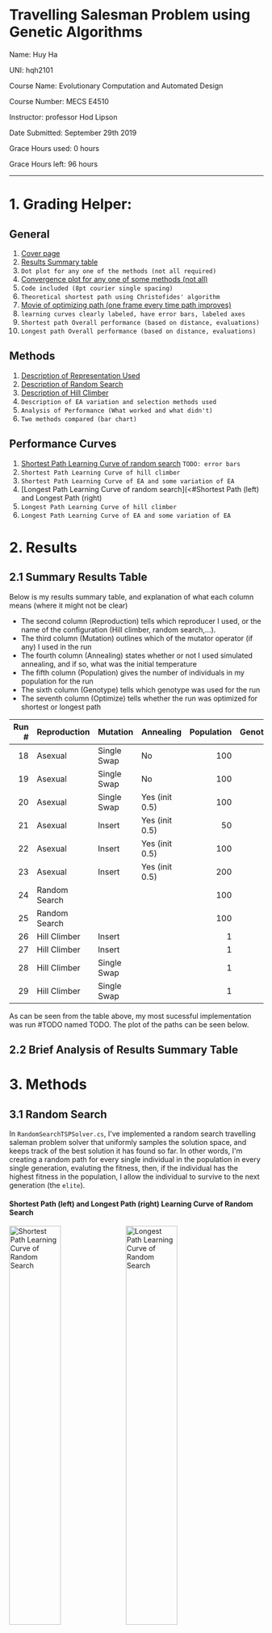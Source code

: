 # Travelling Salesman Problem using Genetic Algorithms

Name: Huy Ha

UNI: hqh2101

Course Name: Evolutionary Computation and Automated Design

Course Number: MECS E4510

Instructor: professor Hod Lipson

Date Submitted: September 29th 2019

Grace Hours used: 0 hours

Grace Hours left: 96 hours

<div style="page-break-after: always;"></div>

---

# 1. Grading Helper:

## General

1.  [Cover page](<#Travelling Salesman Problem using Genetic Algorithms>)
2.  [Results Summary table](<#Summary Results Table>)
3.  `Dot plot for any one of the methods (not all required)`
4.  [Convergence plot for any one of some methods (not all)](<#Shortest Path (left) and Longest Path (right) Learning Curve of Hill Climbers>)
5.  `Code included (8pt courier single spacing)`
6.  `Theoretical shortest path using Christofides' algorithm`
7.  [Movie of optimizing path (one frame every time path improves)](<#Video Animation of Insert Hill Climber Solving for Shortest Path>)
8.  `learning curves clearly labeled, have error bars, labeled axes`
9.  `Shortest path Overall performance (based on distance, evaluations)`
10. `Longest path Overall performance (based on distance, evaluations)`

## Methods

1. [Description of Representation Used](#Representations)
2. [Description of Random Search](<#Random Search>)
3. [Description of Hill Climber](<#Hill Climber>)
4. `Description of EA variation and selection methods used`
5. `Analysis of Performance (What worked and what didn't)`
6. `Two methods compared (bar chart)`

## Performance Curves

1. [Shortest Path Learning Curve of random search](<#Shortest Path (left) and Longest Path (right) Learning Curve of Random Search>) `TODO: error bars`
2. `Shortest Path Learning Curve of hill climber`
3. `Shortest Path Learning Curve of EA and some variation of EA`
4. [Longest Path Learning Curve of random search](<#Shortest Path (left) and Longest Path (right)
5. `Longest Path Learning Curve of hill climber`
6. `Longest Path Learning Curve of EA and some variation of EA`

# 2. Results

## 2.1 Summary Results Table

Below is my results summary table, and explanation of what each column means (where it might not be clear)

- The second column (Reproduction) tells which reproducer I used, or the name of the configuration (Hill climber, random search,...).
- The third column (Mutation) outlines which of the mutator operator (if any) I used in the run
- The fourth column (Annealing) states whether or not I used simulated annealing, and if so, what was the initial temperature
- The fifth column (Population) gives the number of individuals in my population for the run
- The sixth column (Genotype) tells which genotype was used for the run
- The seventh column (Optimize) tells whether the run was optimized for shortest or longest path

| Run # | Reproduction  | Mutation    | Annealing      | Population | Genotype | Optimize | Path Length |
| ----: | :------------ | :---------- | :------------- | ---------: | -------: | -------: | :---------- |
|    18 | Asexual       | Single Swap | No             |        100 |     List | Shortest | 74.63085    |
|    19 | Asexual       | Single Swap | No             |        100 |     List |  Longest | 760.8126    |
|    20 | Asexual       | Single Swap | Yes (init 0.5) |        100 |     List | Shortest | 74.58129    |
|    21 | Asexual       | Insert      | Yes (init 0.5) |         50 |     List | Shortest | 47.86598    |
|    22 | Asexual       | Insert      | Yes (init 0.5) |        100 |     List | Shortest | 41.14663    |
|    23 | Asexual       | Insert      | Yes (init 0.5) |        200 |     List | Shortest | 36.29556    |
|    24 | Random Search |             |                |        100 |     List |  Longest | 555.0189    |
|    25 | Random Search |             |                |        100 |     List | Shortest | 483.8219    |
|    26 | Hill Climber  | Insert      |                |          1 |     List | Shortest | 30.68847    |
|    27 | Hill Climber  | Insert      |                |          1 |     List |  Longest | 762.99493   |
|    28 | Hill Climber  | Single Swap |                |          1 |     List | Shortest | 78.05326    |
|    29 | Hill Climber  | Single Swap |                |          1 |     List |  Longest | 760.7559    |

As can be seen from the table above, my most sucessful implementation was run #TODO named TODO. The plot of the paths can be seen below.

## 2.2 Brief Analysis of Results Summary Table

# 3. Methods

## 3.1 Random Search

In `RandomSearchTSPSolver.cs`, I've implemented a random search travelling saleman problem solver that uniformly samples the solution space, and keeps track of the best solution it has found so far. In other words, I'm creating a random path for every single individual in the population in every single generation, evaluting the fitness, then, if the individual has the highest fitness in the population, I allow the individual to survive to the next generation (the `elite`).

#### Shortest Path (left) and Longest Path (right) Learning Curve of Random Search

<div style="clear:both;">
<img src="output\run25-random-shortest\Cost.png" alt="Shortest Path Learning Curve of Random Search"
	title="Shortest Path Learning Curve of Random Search" width="45%" height="auto" />
<img src="output\run24-random-longest\Cost.png" alt="Longest Path Learning Curve of Random Search"
	title="Longest Path Learning Curve of Random Search" width="45%" height="auto" />
</div>

## 3.2 Hill Climber

A Hill climber is just a genetic algorithm with population 1, simulated annealing with initial temperature set to 0, with a 100% reproduction rate (the individual in the previous "generation" is always the starting point for creating the new individual in the next population), with an asexual reproduction operator (no crossing over). Since my implementation of the GA was generic enough, I was able to just define a configuration of the GA as a hill climber, with the configurations as described above. The only degree of freedom left was the mutation operator, which I experimented with the insert mutator and swap mutator (described more detailedly below in my EA section). The learning curves for hill climbers with both types of mutator operators can be seen below.

#### Shortest Path (left) and Longest Path (right) Learning Curve of Hill Climbers

<div style="clear:both;">
<img src="output\assets\longest-hc.png" alt="Shortest Path Learning Curve of Hill Climbers"
	title="Shortest Path Learning Curve of Hill Climbers" width="45%" height="auto" />
<img src="output\assets\shortest-hc.png" alt="Shortest Path Learning Curve of Hill Climbers"
	title="Longest Path Learning Curve of Hill Climbers" width="45%" height="auto" />
</div>

#### Video Animation of Insert Hill Climber Solving for Shortest Path

<a href="https://drive.google.com/file/d/1o2MVIlHO2COeTcewPxxkhMqrY-ufpkky/view?usp=sharing">
<img src="output\assets\animation-preview.png" alt="Preview of Insert Hill Climber animation"
	title="Preview of Insert Hill Climber animation"/>
</a>

[Here is a video of the insert hill climber solving for the shortest path. (You can also click on the preview of the animation above)](https://drive.google.com/file/d/1o2MVIlHO2COeTcewPxxkhMqrY-ufpkky/view?usp=sharing)

## 3.3 Evolutionary Algorithm

### Representations and their corresponding Crossover and Mutation Operators

In my assignment I tried two different genotype representations, with their corresponding crossover and mutation operators, which I will describe below:

1.  `PriorityGenotype`: Every single city has a normalized float associated with it, and the path the TSP will take is a priority queue on the list of tuple of city and its corresponding priority.

    - `PriorityCrossover`: this crossover operator does a Two Point crossover on the two parent's priorities creating the child's priority. Since the priority lists are ordered by the city's id, there is no invalid priority list (duplicate or missing cities) to resolve, therefore, no invalid path to resolve.
    - `PrioritySingleMutator`: this mutator operator adds some random noise to the priority of one city, then clamps it between 0 and 1.
    - `PriorityMutator`: does the same thing the `PrioritySingleMutator` does but to a variable number of cities, depending on the mutation factor.

2.  `ListGenotype`: the genotype is just an ordered list of the cities, and the path is exactly the genotype.
    - `SingleSwapMutator`: This mutator operator performs a single swap between two random cities.
    - `MultiSwapMutator`: same as `SingleSwapMutator`, but performs a variable number of swaps based on the mutation factor.
    - `InsertMutator`: chooses a random sequence of cities, removes the sequence from the path, then inserts it somewhere else in the path.
    - `Crossover`: TODO

# 4. Appendix

## 4.1 Solvers

TSPSolver.cs

```cs
using System;
using System.IO;
using System.Linq;
using System.Collections.Generic;
using System.Diagnostics;
using System.Threading.Tasks;
namespace EvolutionaryTravellingSalesman
{
    class TSPSolver
    {
        #region Variable Declarations
        protected delegate void OnLogHandler();
        protected event OnLogHandler OnLog;
        private static string m_solverName = "DEFAULT";
        public static string SolverName
        {
            get
            {
                if (m_solverName == "DEFAULT")
                    throw new NotImplementedException();
                return m_solverName;
            }
            protected set
            {
                m_solverName = value;
            }
        }


        protected Config config;
        protected LinkedList<TravellingSalesman> population;
        int currentGeneration = -1;
        public enum Data { MinCost, AverageCost, MaxCost, Evaluations, BestSalesMan, WorstSalesMan };
        private Dictionary<Data, List<float>> m_floatData = new Dictionary<Data, List<float>>();
        private Dictionary<Data, List<int>> m_intData = new Dictionary<Data, List<int>>();
        private Dictionary<Data, string> m_outputStrings = new Dictionary<Data, string>();
        protected IEnumerable<City> cities;
        #endregion

        #region Configuration
        protected bool findShortestPath;
        protected int generationCount;

        protected int populationCount;

        int lastBestSalesmanGeneration = -1;
        float lastBestSalesmanCost = -1;
        float lastBestSalesmanFitness = -1;
        #endregion

        public TSPSolver(Config initConfig)
        {
            config = initConfig;
            findShortestPath = config.Get(Config.Bool.Optimize);
            generationCount = config.Get(Config.Int.GenerationCount);
            populationCount = config.Get(Config.Int.PopulationCount);
            m_floatData.Add(Data.AverageCost, new List<float>(generationCount));
            m_floatData.Add(Data.MaxCost, new List<float>(generationCount));
            m_floatData.Add(Data.MinCost, new List<float>(generationCount));
            m_intData.Add(Data.Evaluations, new List<int>());
            m_outputStrings.Add(Data.BestSalesMan, "");
            m_outputStrings.Add(Data.WorstSalesMan, "");
        }

        protected void Reset()
        {
            // Make sure that solver name is set corrected
            if (this.GetType() != typeof(TSPSolver))
            {
                string solverName = SolverName;
            }
            cities = File.ReadAllLines(config.Get(Config.String.InputFilePath))
                                        .Select(line =>
                                        {
                                            var coors = line.Split("\t", 2);
                                            var x = float.Parse(coors[0]);
                                            var y = float.Parse(coors[1]);
                                            return new City(x, y);
                                        });
            //Initialize population
            population = new LinkedList<TravellingSalesman>();
            for (int i = 0; i < config.Get(Config.Int.PopulationCount); i++)
            {
                population.AddLast(new TravellingSalesman(cities));
            }
        }

        // Evolves the population of TSP for the specified number of generations
        public virtual async Task Run()
        {
            Reset();

            Stopwatch epochStopWatch = new Stopwatch();
            epochStopWatch.Start();
            int generationCount = config.Get(Config.Int.GenerationCount);
            int saveOutputFrequency = config.Get(Config.Int.OutputSaveFrequency);
            for (currentGeneration = 0; currentGeneration < generationCount; currentGeneration++)
            {

                await Evolve();
                RecordStats();
                if (currentGeneration % saveOutputFrequency == 0) SaveStats();
            }
            epochStopWatch.Stop();
            var ts = epochStopWatch.Elapsed;
            Console.WriteLine(
                "[" + SolverName + "] " +
                "Total Epoch time: " +
                ts.Hours + "h" +
                ts.Minutes + "m" +
                ts.Seconds + "s");
            SaveStats();
        }

        public virtual async Task Evolve()
        {
            throw new NotImplementedException();
        }

        public void RecordStats()
        {
            // sales man with lowest cost
            var bestSalesMan = population.Aggregate((salesman1, salesman2) => salesman1.Fitness() > salesman2.Fitness() ? salesman1 : salesman2);
            // sales man with highest cost
            var worstSalesMan = population.Aggregate((salesman1, salesman2) => salesman1.Fitness() < salesman2.Fitness() ? salesman1 : salesman2);
            float averageCost = population.Average(salesman => salesman.Cost);
            m_floatData[Data.MinCost].Add(bestSalesMan.Cost);
            m_floatData[Data.AverageCost].Add(averageCost);
            m_floatData[Data.MaxCost].Add(worstSalesMan.Cost);
            m_intData[Data.Evaluations].Add(TravellingSalesman.evaluations);
            if (lastBestSalesmanFitness < bestSalesMan.Fitness())
            {
                lastBestSalesmanGeneration = currentGeneration;
                lastBestSalesmanFitness = bestSalesMan.Fitness();
                lastBestSalesmanCost = bestSalesMan.Cost;
                Console.WriteLine("Best Cost: {0} | Generation: {1} | {2}", lastBestSalesmanCost, lastBestSalesmanGeneration, System.DateTime.Now);
                OnLog?.Invoke();
            }
            if (currentGeneration == config.Get(Config.Int.GenerationCount) - 1 ||
            currentGeneration % config.Get(Config.Int.PathSaveFrequency) == 0)
            {
                m_outputStrings[Data.BestSalesMan] += "Generation " + currentGeneration + "\n";
                m_outputStrings[Data.BestSalesMan] += bestSalesMan.PrintPath() + "\n";
                m_outputStrings[Data.WorstSalesMan] += "Generation " + currentGeneration + "\n";
                m_outputStrings[Data.WorstSalesMan] += worstSalesMan.PrintPath() + "\n";
            }
        }

        public void SaveStats()
        {
            System.IO.File.WriteAllText(Program.outputFolder + "/Config.txt", config.ToString());
            System.IO.File.WriteAllText(Program.outputFolder + "/BestSalesMan.txt", m_outputStrings[Data.BestSalesMan]);
            System.IO.File.WriteAllText(Program.outputFolder + "/WorstSalesMan.txt", m_outputStrings[Data.WorstSalesMan]);
            System.IO.File.WriteAllText(Program.outputFolder + "/MaxCosts.txt", string.Join("\n", m_floatData[Data.MaxCost]));
            System.IO.File.WriteAllText(Program.outputFolder + "/MinCosts.txt", string.Join("\n", m_floatData[Data.MinCost]));
            System.IO.File.WriteAllText(Program.outputFolder + "/AvgCosts.txt", string.Join("\n", m_floatData[Data.AverageCost]));
            System.IO.File.WriteAllText(Program.outputFolder + "/Evaluations.txt", string.Join("\n", m_intData[Data.Evaluations]));
        }
    }
}

```
